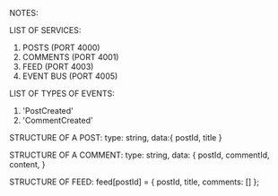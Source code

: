 NOTES:

LIST OF SERVICES:

1. POSTS (PORT 4000)
2. COMMENTS (PORT 4001)
3. FEED (PORT 4003)
4. EVENT BUS (PORT 4005)

LIST OF TYPES OF EVENTS:

1. 'PostCreated'
2. 'CommentCreated'

STRUCTURE OF A POST:
type: string,
data:{
postId,
title
}

STRUCTURE OF A COMMENT:
type: string,
data: {
postId,
commentId,
content,
}

STRUCTURE OF FEED:
feed[postId] = { postId, title, comments: [] };
